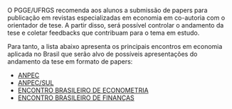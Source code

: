 O PGGE/UFRGS recomenda aos alunos a submissão de papers para publicação em revistas especializadas em economia em co-autoria com o orientador de tese. A partir disso, será possível controlar o andamento da tese e coletar feedbacks que contribuam para o tema em estudo.

Para tanto, a lista abaixo apresenta os principais encontros em economia aplicada no Brasil que serão alvo de possíveis apresentações do andamento da tese em formato de papers:

* [ANPEC](http://www.anpec.org.br/novosite/br/encontro-2014) 
* [ANPEC/SUL](http://www.anpec.org.br/novosite/br/xvii-encontro-de-economia-da-regiao-sul)
* [ENCONTRO BRASILEIRO DE ECONOMETRIA](http://www.sbe.org.br/site)
* [ENCONTRO BRASILEIRO DE FINANÇAS](http://www.sbfin.org.br/site)
